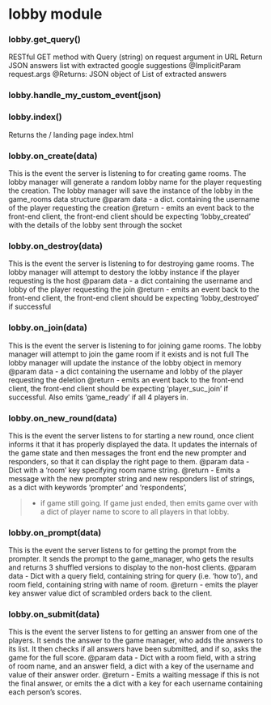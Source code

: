 # lobby module


### lobby.get_query()
RESTful GET method with Query (string) on request argument in URL
Return JSON answers list with extracted google suggestions
@ImplicitParam request.args<String>
@Returns: JSON object of List of extracted answers


### lobby.handle_my_custom_event(json)

### lobby.index()
Returns the / landing page index.html


### lobby.on_create(data)
This is the event the server is listening to for creating game rooms.
The lobby manager will generate a random lobby name for the player
requesting the creation. 
The lobby manager will save the instance of the lobby in the game_rooms data structure
@param data - a dict. containing the username of the player requesting the creation
@return - emits an event back to the front-end client, the front-end client should
be expecting ‘lobby_created’ with the details of the lobby sent through the socket


### lobby.on_destroy(data)
This is the event the server is listening to for destroying game rooms.
The lobby manager will attempt to destory the lobby instance if the player requesting is the host
@param data - a dict containing the username and lobby of the player requesting the join
@return - emits an event back to the front-end client, the front-end client should
be expecting ‘lobby_destroyed’ if successful


### lobby.on_join(data)
This is the event the server is listening to for joining game rooms.
The lobby manager will attempt to join the game room if it exists and is not full
The lobby manager will update the instance of the lobby object in memory
@param data - a dict containing the username and lobby of the player requesting the deletion
@return - emits an event back to the front-end client, the front-end client should
be expecting ‘player_suc_join’ if successful. Also emits ‘game_ready’ if all 4 players in.


### lobby.on_new_round(data)
This is the event the server listens to for starting a new round, once client informs it that it has properly displayed the data.
It updates the internals of the game state and then messages the front end the new prompter and responders, so that it can
display the right page to them.
@param data - Dict with a ‘room’ key specifying room name string.
@return - Emits a message with the new prompter string and new responders list of strings, as a dict with keywords ‘prompter’ and ‘respondents’,

> 
> * if game still going. If game just ended, then emits game over with a dict of player name to score to all players in that lobby.


### lobby.on_prompt(data)
This is the event the server listens to for getting the prompt from the prompter. It sends
the prompt to the game_manager, who gets the results and returns 3 shuffled versions to
display to the non-host clients.
@param data - Dict with a query field, containing string for query (i.e. ‘how to’), and room field, containing string with name of room.
@return - emits the player key answer value dict of scrambled orders back to the client.


### lobby.on_submit(data)
This is the event the server listens to for getting an answer from one of the players. It sends the
answer to the game manager, who adds the answers to its list. It then checks if all answers
have been submitted, and if so, asks the game for the full score.
@param data - Dict with a room field, with a string of room name, and an answer field, a dict with a key of the username and value of their answer order.
@return - Emits a waiting message if this is not the final answer, or emits the a dict with a key for each username containing each person’s scores.
